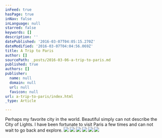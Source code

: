 ```yaml
---
inFeed: true
hasPage: true
inNav: false
inLanguage: null
starred: false
keywords: []
description: ''
datePublished: '2016-03-07T04:05:15.270Z'
dateModified: '2016-03-07T04:04:56.069Z'
title: A Trip to Paris
author: []
sourcePath: _posts/2016-03-06-a-trip-to-paris.md
published: true
authors: []
publisher:
  name: null
  domain: null
  url: null
  favicon: null
url: a-trip-to-paris/index.html
_type: Article

---
```

Perhaps my favorite city in the world. Beautiful simply can not describe the City of Lights. I have been fortunate to visit Paris a few times and can not wait to go back and explore. ![](https://s3-us-west-2.amazonaws.com/the-grid-img/p/9c3dd16d664a7e9bf9e86d05e7978e5437eb2981.jpg)
![](https://s3-us-west-2.amazonaws.com/the-grid-img/p/0958f7c1266ebeeb647ba40c0a0af8613083dbbc.jpg)
![](https://s3-us-west-2.amazonaws.com/the-grid-img/p/667ffdfb31f0b532108f3c8179002232d70756c0.jpg)
![](https://s3-us-west-2.amazonaws.com/the-grid-img/p/e7ae820f9099e98fcc47433ab21e0a045cde35df.jpg)
![](https://the-grid-user-content.s3-us-west-2.amazonaws.com/d9f8338f-40ee-4f3f-a475-d4c562aea1cb.jpg)
![](https://s3-us-west-2.amazonaws.com/the-grid-img/p/3ddf55ec422a32ae1a7c0b8525fed04a386bed0f.jpg)